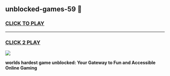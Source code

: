 
## unblocked-games-59 👋
<h3>
<a href="https://premium.freeplayer.one?title=unblocked-games-59&ref=14F">CLICK TO PLAY</a></h3>
<hr>

<h3>
<a href="https://premium.freeplayer.one?title=unblocked-games-59&ref=14F">CLICK 2 PLAY</a>
  
</h3>

<a href="https://premium.freeplayer.one?title=unblocked-games-59&ref=12F/"><img src="https://clearcache.store/games.png"></a>


**worlds hardest game unblocked: Your Gateway to Fun and Accessible Online Gaming**
